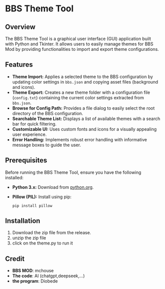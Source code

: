 # BBS Theme Tool

## Overview

The BBS Theme Tool is a graphical user interface (GUI) application built with Python and Tkinter. It allows users to easily manage themes for BBS Mod by providing functionalities to import and export theme configurations.

## Features

*   **Theme Import:**  Applies a selected theme to the BBS configuration by updating color settings in `bbs.json` and copying asset files (background and icons).
*   **Theme Export:** Creates a new theme folder with a configuration file (`config.txt`) containing the current color settings extracted from `bbs.json`.
*   **Browse for Config Path:**  Provides a file dialog to easily select the root directory of the BBS configuration.
*   **Searchable Theme List:** Displays a list of available themes with a search bar for quick filtering.
*   **Customizable UI:**  Uses custom fonts and icons for a visually appealing user experience.
*   **Error Handling:** Implements robust error handling with informative message boxes to guide the user.

## Prerequisites

Before running the BBS Theme Tool, ensure you have the following installed:

*   **Python 3.x:**  Download from [python.org](https://www.python.org/downloads/).
*   **Pillow (PIL):**  Install using pip:

    ```
    pip install pillow
    ```

## Installation

1. Download the zip file from the release.
2. unzip the zip file
3. click on the theme.py to  run it

## Credit
*  **BBS MOD**: mchouse
*  **The code**: AI (chatgpt,deepseek,...)
*  **the program**: Diobede
